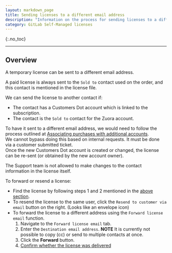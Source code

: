 ```yaml
---
layout: markdown_page
title: Sending licenses to a different email address
description: "Information on the process for sending licenses to a different email address"
category: GitLab Self-Managed licenses
---
```


{:.no_toc}

----

## Overview

A temporary license can be sent to a different email address.

A paid license is always sent to the `Sold to` contact used on the order, and this contact is mentioned in the license file.

We can send the license to another contact if:

- The contact has a Customers Dot account which is linked to the subscription.
- The contact is the `Sold to` contact for the Zuora account.

To have it sent to a different email address, we would need to follow the process outlined at [Associating purchases with additional accounts](https://about.gitlab.com/handbook/support/license-and-renewals/workflows/customersdot/associating_purchases.html). \
We cannot bypass doing this based on internal requests. It must be done via a customer submitted ticket. \
Once the new Customers Dot account is created or changed, the license can be re-sent (or obtained by the new account owner).

The Support team is not allowed to make changes to the contact information in the license itself.

To forward or resend a license:

- Find the license by following steps 1 and 2 mentioned in the [above section](#overview). 
- To resend the license to the same user, click the `Resend to customer via email` button on the right. (Looks like an envelope icon)
- To forward the license to a different address using the `Forward license email` function. 
    1. Navigate to the `Forward license email` tab. 
    1. Enter the `Destination email address`. **NOTE** It is currently not possible to copy (cc) or send to multiple contacts at once.
    1. Click the **Forward** button.
    1. [Confirm whether the license was delivered](/handbook/support/license-and-renewals/workflows/self-managed/license_delivery.html#check-whether-the-license-has-been-delivered)